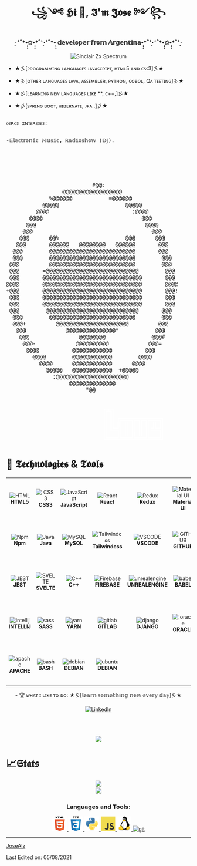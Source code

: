 <h1 align="center">꧁༺ 𝕳𝖎 👋, 𝕴'𝖒 𝕵𝖔𝖘𝖊 ༻꧂ </h1>
<h3 align="center">·͙⁺˚*•̩̩͙✩•̩̩͙*˚⁺‧͙⁺˚*•̩̩͙ 𝕕𝕖𝕧𝕖𝕝𝕠𝕡𝕖𝕣 𝕗𝕣𝕠𝕞 𝔸𝕣𝕘𝕖𝕟𝕥𝕚𝕟𝕒•̩̩͙*˚⁺‧͙⁺˚*•̩̩͙✩•̩̩͙*˚⁺‧͙</h3>


<p align="center" >
  <img align="center" src="https://hardzone.es/app/uploads-hardzone.es/2022/04/Sinclair-ZX-Spectrum.jpg" width="400" alt="Sinclair Zx Spectrum" />  
</p>

- ★彡[ᴘʀᴏɢʀᴀᴍᴍɪɴɢ ʟᴀɴɢᴜᴀɢᴇꜱ ᴊᴀᴠᴀꜱᴄʀɪᴘᴛ, ʜᴛᴍʟ5 ᴀɴᴅ ᴄꜱꜱ3]彡★
- ★彡[ᴏᴛʜᴇʀ ʟᴀɴɢᴜᴀɢᴇꜱ ᴊᴀᴠᴀ, ᴀꜱꜱᴇᴍʙʟᴇʀ, ᴘʏᴛʜᴏɴ, ᴄᴏʙᴏʟ, Qᴀ ᴛᴇꜱᴛɪɴɢ]彡★

- ★彡[ʟᴇᴀʀɴɪɴɢ ɴᴇᴡ ʟᴀɴɢᴜᴀɢᴇꜱ ​​ʟɪᴋᴇ **, ᴄ++,]彡★

- ★彡[ꜱᴘʀɪɴɢ ʙᴏᴏᴛ, ʜɪʙᴇʀɴᴀᴛᴇ, ᴊᴘᴀ..]彡★


<pre>
<p>ᴏᴛʀᴏꜱ ɪɴᴛᴇʀᴇꜱᴇꜱ:</p>
-𝔼𝕝𝕖𝕔𝕥𝕣𝕠𝕟𝕚𝕔 𝕄𝕦𝕤𝕚𝕔, ℝ𝕒𝕕𝕚𝕠𝕤𝕙𝕠𝕨 (𝔻𝕁).
</pre>




<pre style='color:black;font-size:15px;line-height:18px;font-family:monospace;'>





                          #@@:                        
                 @@@@@@@@@@@@@@@@@@                 
             %@@@@@@           =@@@@@@              
           @@@@@                    @@@@@           
         @@@@                         :@@@@         
       @@@@                              @@@        
      @@@                                 @@@@      
     @@@                                    @@@     
    @@@      @@%                    @@@      @@@    
   @@@       @@@@@@   @@@@@@@@   @@@@@@       @@@   
  @@@        @@@@@@@@@@@@@@@@@@@@@@@@@@       @@@   
  @@@        @@@@@@@@@@@@@@@@@@@@@@@@@@        @@@  
 @@@         @@@@@@@@@@@@@@@@@@@@@@@@@@        @@@  
 @@@       =@@@@@@@@@@@@@@@@@@@@@@@@@@@@        @@@ 
 @@@       @@@@@@@@@@@@@@@@@@@@@@@@@@@@@@       @@@ 
@@@@       @@@@@@@@@@@@@@@@@@@@@@@@@@@@@@       @@@@
+@@@       @@@@@@@@@@@@@@@@@@@@@@@@@@@@@@       @@@:
 @@@       @@@@@@@@@@@@@@@@@@@@@@@@@@@@@@       @@@ 
 @@@       @@@@@@@@@@@@@@@@@@@@@@@@@@@@@@       @@@ 
 @@@        @@@@@@@@@@@@@@@@@@@@@@@@@@@@       @@@  
  @@@        @@@@@@@@@@@@@@@@@@@@@@@@@@        @@@  
  @@@+         @@@@@@@@@@@@@@@@@@@@@@         @@@   
   @@@            @@@@@@@@@@@@@@@*           @@@    
    @@@               @@@@@@@@              @@@#    
     @@@-            @@@@@@@@@@            @@@=     
      @@@@          @@@@@@@@@@@@          @@@       
        @@@@        @@@@@@@@@@@@        @@@@        
          @@@@      @@@@@@@@@@@@      @@@@          
            @@@@@   @@@@@@@@@@@@  +@@@@@            
              :@@@@@@@@@@@@@@@@@@@@@@               
                   @@@@@@@@@@@@@@                   
                        *@@                         

</pre>

<pre style="padding-left:260px;color:white;font-size:32px;line-height:26px;margin:6px 0 6px 0;">
&#9556;&#9559;
&#9553;&#9553;&#9556;&#9552;&#9574;&#9574;&#9574;&#9552;&#9559;
&#9553;&#9562;&#9571;&#9553;&#9553;&#9553;&#9553;&#9577;&#9571;
&#9562;&#9552;&#9577;&#9552;&#9577;&#9552;&#9577;&#9552;&#9565;
</pre>
                                 
# 🔧 𝕿𝖊𝖈𝖍𝖓𝖔𝖑𝖔𝖌𝖎𝖊𝖘 & 𝕿𝖔𝖔𝖑𝖘

<table>
  <tr>
    <td align="center" height="108" width="108">
      <img
        src="https://cdn.jsdelivr.net/gh/devicons/devicon/icons/html5/html5-plain.svg"
        width="48"
        height="48"
        alt="HTML"
      />
      <br /><strong>HTML5</strong>
    </td>
    <td align="center" height="108" width="108">
      <img
        src="https://cdn.jsdelivr.net/gh/devicons/devicon/icons/css3/css3-plain.svg"
        width="48"
        height="48"
        alt="CSS3"
      />
      <br /><strong>CSS3</strong>
    </td>
    <td align="center" height="108" width="108">
      <img
        src="https://cdn.jsdelivr.net/gh/devicons/devicon/icons/javascript/javascript-plain.svg"
        width="48"
        height="48"
        alt="JavaScript"
      />
      <br /><strong>JavaScript</strong>
    </td>
    <td align="center" height="108" width="108">
      <img
        src="https://cdn.jsdelivr.net/gh/devicons/devicon/icons/react/react-original.svg"
        width="48"
        height="48"
        alt="React"
      />
      <br /><strong>React</strong>
    </td>
    <td align="center" height="108" width="108">
      <img
        src="https://cdn.jsdelivr.net/gh/devicons/devicon/icons/redux/redux-original.svg"
        width="48"
        height="48"
        alt="Redux"
      />
      <br /><strong>Redux</strong>
    </td>
    <td align="center" height="108" width="108">
      <img
        src="https://cdn.jsdelivr.net/gh/devicons/devicon/icons/materialui/materialui-original.svg"
        width="48"
        height="48"
        alt="Material UI"
      />
      <br /><strong>Material UI</strong>
    </td>
    <td align="center" height="108" width="108">
      <img
        src="https://cdn.jsdelivr.net/gh/devicons/devicon/icons/bootstrap/bootstrap-plain.svg"
        width="48"
        height="48"
        alt="Bootstrap"
      />
      <br /><strong>Bootstrap</strong>
    </td>
    <td align="center" height="108" width="108">
      <img
        src="https://cdn.jsdelivr.net/gh/devicons/devicon/icons/git/git-original.svg"
        width="48"
        height="48"
        alt="Git"
      />
      <br /><strong>Git</strong>
    </td>
  </tr>
  <tr>
    <td align="center" height="108" width="108">
      <img
        src="https://cdn.jsdelivr.net/gh/devicons/devicon/icons/npm/npm-original-wordmark.svg"
        width="48"
        height="48"
        alt="Npm"
      />
      <br /><strong>Npm</strong>
    </td>
    <td align="center" height="108" width="108">
      <img
        src="https://cdn.jsdelivr.net/gh/devicons/devicon/icons/java/java-original-wordmark.svg"
        width="48"
        height="48"
        alt="Java"
      />
      <br /><strong>Java</strong>
    </td>
    <td align="center" height="108" width="108">
      <img
        src="https://cdn.jsdelivr.net/gh/devicons/devicon/icons/mysql/mysql-original-wordmark.svg"
        width="48"
        height="48"
        alt="MySQL"
      />
      <br /><strong>MySQL</strong>
    </td>
    <td align="center" height="108" width="108">
      <img
        src="https://cdn.jsdelivr.net/gh/devicons/devicon/icons/tailwindcss/tailwindcss-plain.svg"
        width="48"
        height="48"
        alt="Tailwindcss"
      />
      <br /><strong>Tailwindcss</strong>
    </td>
    <td align="center" height="108" width="108">
      <img
        src="https://cdn.jsdelivr.net/gh/devicons/devicon/icons/vscode/vscode-original-wordmark.svg"
        width="48"
        height="48"
        alt="VSCODE"
      />
      <br /><strong>VSCODE</strong>
    </td>
    <td align="center" height="108" width="108">
      <img
        src="https://cdn.jsdelivr.net/gh/devicons/devicon/icons/github/github-original-wordmark.svg"
        width="48"
        height="48"
        alt="GITHUB"
      />
      <br /><strong>GITHUB</strong>
    </td>
    <td align="center" height="108" width="108">
      <img
        src="https://cdn.jsdelivr.net/gh/devicons/devicon/icons/webpack/webpack-plain.svg"
        width="48"
        height="48"
        alt="WEBPACK"
      />
      <br /><strong>WEBPACK</strong>
    </td>
    <td align="center" height="108" width="108">
      <img
        src="https://cdn.jsdelivr.net/gh/devicons/devicon/icons/nodejs/nodejs-original.svg"
        width="48"
        height="48"
        alt="NODEJS"
      />
      <strong>NODEJS</strong>
    </td>
  </tr>
  <tr>
    <td align="center" height="108" width="108">
      <img
        src="https://cdn.jsdelivr.net/gh/devicons/devicon/icons/jest/jest-plain.svg"
        width="48"
        height="48"
        alt="JEST"
      />
      <strong>JEST</strong>
    </td>
    <td align="center" height="108" width="108">
      <img
        src="https://cdn.jsdelivr.net/gh/devicons/devicon/icons/svelte/svelte-original.svg"
        width="48"
        height="48"
        alt="SVELTE"
      />
      <strong>SVELTE</strong>
    </td>
    <td align="center" height="108" width="108">
	<img
	src="https://cdn.jsdelivr.net/gh/devicons/devicon/icons/cplusplus/cplusplus-original.svg"
	width="48"
        height="48"
        alt="C++"
      />
      <strong>C++</strong>
	</td>
	<td align="center" height="108" width="108">
	<img
	src="https://cdn.jsdelivr.net/gh/devicons/devicon/icons/firebase/firebase-plain.svg"
	width="48"
        height="48"
        alt="Firebase"
      />
      <strong>FIREBASE</strong>
	</td>
	<td align="center" height="108" width="108">
	<img
	src="https://cdn.jsdelivr.net/gh/devicons/devicon/icons/unrealengine/unrealengine-original.svg"
	width="48"
        height="48"
        alt="unrealengine"
      />
      <strong>UNREALENGINE</strong>
	</td>
	<td align="center" height="108" width="108">
	<img
	src="https://cdn.jsdelivr.net/gh/devicons/devicon/icons/babel/babel-original.svg"
	width="48"
        height="48"
        alt="babel"
      />
      <strong>BABEL</strong>
	</td>  
	<td align="center" height="108" width="108">
	<img
	src="https://cdn.jsdelivr.net/gh/devicons/devicon/icons/d3js/d3js-original.svg"
	width="48"
        height="48"
        alt="d3js"
      />
      <strong>D3JS</strong>
	</td>
	<td align="center" height="108" width="108">
	<img
	src="https://cdn.jsdelivr.net/gh/devicons/devicon/icons/heroku/heroku-plain.svg"
	width="48"
        height="48"
        alt="heroku"
      />
      <strong>HEROKU</strong>
	</td>  
	</tr>
	<tr>
	  <td align="center" height="108" width="108">
	<img
	src="https://cdn.jsdelivr.net/gh/devicons/devicon/icons/intellij/intellij-original.svg"
	width="48"
        height="48"
        alt="intellij"
      />
      <strong>INTELLIJ</strong>
	</td>  
	 <td align="center" height="108" width="108">
	<img
	src="https://cdn.jsdelivr.net/gh/devicons/devicon/icons/sass/sass-original.svg"
	width="48"
        height="48"
        alt="sass"
      />
      <strong>SASS</strong>
	</td>  
	<td align="center" height="108" width="108">
	<img
	src="https://cdn.jsdelivr.net/gh/devicons/devicon/icons/yarn/yarn-original.svg"
	width="48"
        height="48"
        alt="yarn"
      />
      <strong>YARN</strong>
	</td> 
	<td align="center" height="108" width="108">
	<img
	src="https://cdn.jsdelivr.net/gh/devicons/devicon/icons/gitlab/gitlab-original.svg"
	width="48"
        height="48"
        alt="gitlab"
      />
      <strong>GITLAB</strong>
	</td>   
	<td align="center" height="108" width="108">
	<img
	src="https://cdn.jsdelivr.net/gh/devicons/devicon/icons/django/django-plain.svg"
	width="48"
        height="48"
        alt="django "
      />
      <strong>DJANGO</strong>
	</td> 
	<td align="center" height="108" width="108">
	<img
	src="https://cdn.jsdelivr.net/gh/devicons/devicon/icons/oracle/oracle-original.svg"
	width="48"
        height="48"
        alt="oracle"
      />
      <strong>ORACLE</strong>
	</td> 
	<td align="center" height="108" width="108">
	<img
	src="https://cdn.jsdelivr.net/gh/devicons/devicon/icons/spring/spring-original-wordmark.svg"
	width="48"
        height="48"
        alt="springboot"
      />
      <strong>SPRINGBOOT</strong>
	</td> 
        <td align="center" height="108" width="108">
	<img
	src="https://cdn.jsdelivr.net/gh/devicons/devicon/icons/codepen/codepen-plain.svg"
	width="48"
        height="48"
        alt="codepen"
      />
      <strong>CODEPEN</strong>
	</td> 	
	</tr>	
	<tr>
	<td align="center" height="108" width="108">
	<img
	src="https://cdn.jsdelivr.net/gh/devicons/devicon/icons/apache/apache-original-wordmark.svg"
	width="48"
        height="48"
        alt="apache"
      />
      <strong>APACHE</strong>
	</td> 	
	<td align="center" height="108" width="108">
	<img
	src="https://cdn.jsdelivr.net/gh/devicons/devicon/icons/bash/bash-original.svg"
	width="48"
        height="48"
        alt="bash"
      />
      <strong>BASH</strong>
	</td> 
	<td align="center" height="108" width="108">
	<img
	src="https://cdn.jsdelivr.net/gh/devicons/devicon/icons/debian/debian-original-wordmark.svg"
	width="48"
        height="48"
        alt="debian"
      />
      <strong>DEBIAN</strong>
	</td> 	
	<td align="center" height="108" width="108">
	<img
	src="https://cdn.jsdelivr.net/gh/devicons/devicon/icons/ubuntu/ubuntu-plain-wordmark.svg"
	width="48"
        height="48"
        alt="ubuntu"
      />
      <strong>DEBIAN</strong>
	</td> 			
  </tr>  
  
</table>






<div align="center">
- 🏆 ᴡʜᴀᴛ ɪ ʟɪᴋᴇ ᴛᴏ ᴅᴏ: ★彡[𝕝𝕖𝕒𝕣𝕟 𝕤𝕠𝕞𝕖𝕥𝕙𝕚𝕟𝕘 𝕟𝕖𝕨 𝕖𝕧𝕖𝕣𝕪 𝕕𝕒𝕪]彡★

<a href="https://www.linkedin.com/in/jose-alzogaray-80b786128/" rel="nofollow"><img align="center" src="https://camo.githubusercontent.com/1598532a3542326fff0ea5e0481f39287c1a1a201b07b4fff95c5ecd6a30553e/68747470733a2f2f696d672e736869656c64732e696f2f62616467652f4c696e6b6564496e2d2532333030373742352e7376673f267374796c653d666c61742d737175617265266c6f676f3d6c696e6b6564696e266c6f676f436f6c6f723d7768697465" alt="LinkedIn" data-canonical-src="https://img.shields.io/badge/LinkedIn-%230077B5.svg?&amp;style=flat-square&amp;logo=linkedin&amp;logoColor=white" style="max-width: 100%;"></a>
</div>
<br/><br/>
<p align="center">   <img align="center" src="https://profile-counter.glitch.me/JoseAlz/count.svg" /></p>

# 📈𝕾𝖙𝖆𝖙𝖘
<div align="center">
<img
  src="https://github-readme-stats.vercel.app/api?username=JoseAlz&show_icons=true&theme=react&&hide_border=true"
/>
<br />
<img
  src="https://github-readme-streak-stats.herokuapp.com/?user=JoseAlz&&theme=react&&hide_border=true" />
</div>

<h3 align="center">Languages and Tools:</h3>

<p align="center"> 
  <a href="https://www.w3.org/html/" target="_blank"> 
    <img src="https://raw.githubusercontent.com/devicons/devicon/master/icons/html5/html5-original-wordmark.svg" alt="html5" width="40" height="40"/> 
  </a>
  <a href="https://www.w3schools.com/css/" target="_blank"> 
    <img src="https://raw.githubusercontent.com/devicons/devicon/master/icons/css3/css3-original-wordmark.svg" alt="css3" width="40" height="40"/> 
  </a> 
  <a href="https://www.python.org" target="_blank"> 
    <img src="https://raw.githubusercontent.com/devicons/devicon/master/icons/python/python-original.svg" alt="python" width="40" height="40"/> 
  </a>  
  <a href="https://developer.mozilla.org/en-US/docs/Web/JavaScript" target="_blank"> 
    <img src="https://raw.githubusercontent.com/devicons/devicon/master/icons/javascript/javascript-original.svg" alt="javascript" width="40" height="40"/> 
  </a> 
  <a href="https://www.linux.org/" target="_blank"> 
    <img src="https://raw.githubusercontent.com/devicons/devicon/master/icons/linux/linux-original.svg" alt="linux" width="40" height="40"/> 
  </a> 
  <a href="https://git-scm.com/" target="_blank"> 
    <img src="https://www.vectorlogo.zone/logos/git-scm/git-scm-icon.svg" alt="git" width="40" height="40"/> 
  </a>
</p>



------

[JoseAlz](https://github.com/JoseAlz)

Last Edited on: 05/08/2021
